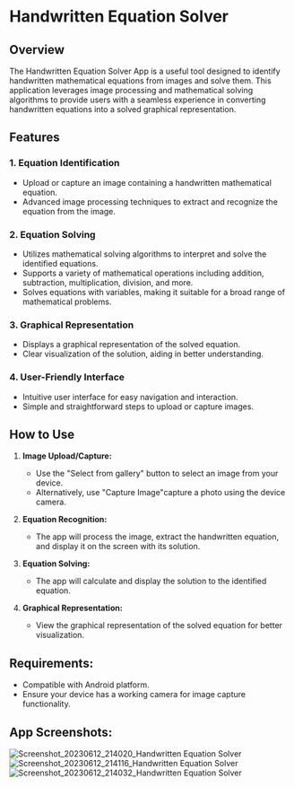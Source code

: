 # Handwritten Equation Solver

## Overview

The Handwritten Equation Solver App is a useful tool designed to identify handwritten mathematical equations from images and solve them. This application leverages image processing and mathematical solving algorithms to provide users with a seamless experience in converting handwritten equations into a solved graphical representation.

## Features

### 1. Equation Identification

- Upload or capture an image containing a handwritten mathematical equation.
- Advanced image processing techniques to extract and recognize the equation from the image.

### 2. Equation Solving

- Utilizes mathematical solving algorithms to interpret and solve the identified equations.
- Supports a variety of mathematical operations including addition, subtraction, multiplication, division, and more.
- Solves equations with variables, making it suitable for a broad range of mathematical problems.

### 3. Graphical Representation

- Displays a graphical representation of the solved equation.
- Clear visualization of the solution, aiding in better understanding.

### 4. User-Friendly Interface

- Intuitive user interface for easy navigation and interaction.
- Simple and straightforward steps to upload or capture images.

## How to Use

1. **Image Upload/Capture:**
   - Use the "Select from gallery" button to select an image from your device.
   - Alternatively, use "Capture Image"capture a photo using the device camera.

2. **Equation Recognition:**
   - The app will process the image, extract the handwritten equation, and display it on the screen with its solution.

3. **Equation Solving:**
   - The app will calculate and display the solution to the identified equation.

4. **Graphical Representation:**
   - View the graphical representation of the solved equation for better visualization.

## Requirements:

- Compatible with Android platform.
- Ensure your device has a working camera for image capture functionality.


## App Screenshots:

![Screenshot_20230612_214020_Handwritten Equation Solver](https://github.com/Anirudh265/Handwritten-Equation-Solver/assets/67727931/f7b46671-ff02-4e1d-a2ef-ecd3790c9760)
![Screenshot_20230612_214116_Handwritten Equation Solver](https://github.com/Anirudh265/Handwritten-Equation-Solver/assets/67727931/9e816e07-f444-4a73-8998-bc6c8d4de1c2)
![Screenshot_20230612_214032_Handwritten Equation Solver](https://github.com/Anirudh265/Handwritten-Equation-Solver/assets/67727931/7b621c3d-ffd2-40cd-91fb-172396cca111)
